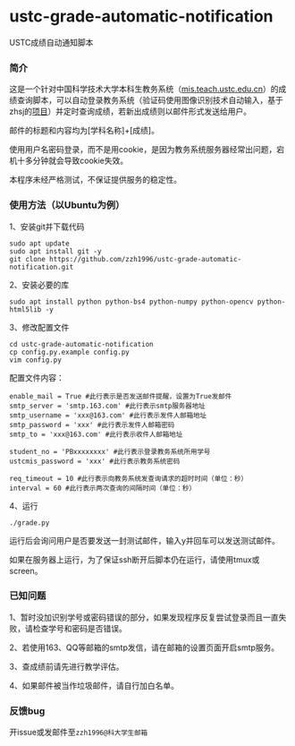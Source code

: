 # ustc-grade-automatic-notification

USTC成绩自动通知脚本

### 简介

这是一个针对中国科学技术大学本科生教务系统（[mis.teach.ustc.edu.cn](http://mis.teach.ustc.edu.cn/)）的成绩查询脚本，可以自动登录教务系统（验证码使用图像识别技术自动输入，基于zhsj的[项目](https://github.com/zhsj/ustcmis)）并定时查询成绩，若新出成绩则以邮件形式发送给用户。

邮件的标题和内容均为[学科名称]+[成绩]。

使用用户名密码登录，而不是用cookie，是因为教务系统服务器经常出问题，宕机十多分钟就会导致cookie失效。

本程序未经严格测试，不保证提供服务的稳定性。

### 使用方法（以Ubuntu为例）

1、安装git并下载代码

```shell
sudo apt update
sudo apt install git -y
git clone https://github.com/zzh1996/ustc-grade-automatic-notification.git
```

2、安装必要的库

```shell
sudo apt install python python-bs4 python-numpy python-opencv python-html5lib -y
```

3、修改配置文件

```shell
cd ustc-grade-automatic-notification
cp config.py.example config.py
vim config.py
```

配置文件内容：

```
enable_mail = True #此行表示是否发送邮件提醒，设置为True发邮件
smtp_server = 'smtp.163.com' #此行表示smtp服务器地址
smtp_username = 'xxx@163.com' #此行表示发件人邮箱地址
smtp_password = 'xxx' #此行表示发件人邮箱密码
smtp_to = 'xxx@163.com' #此行表示收件人邮箱地址

student_no = 'PBxxxxxxxx' #此行表示登录教务系统所用学号
ustcmis_password = 'xxx' #此行表示教务系统密码

req_timeout = 10 #此行表示向教务系统发查询请求的超时时间（单位：秒）
interval = 60 #此行表示两次查询的间隔时间（单位：秒）
```

4、运行

```
./grade.py
```

运行后会询问用户是否要发送一封测试邮件，输入y并回车可以发送测试邮件。

如果在服务器上运行，为了保证ssh断开后脚本仍在运行，请使用tmux或screen。

### 已知问题

1、暂时没加识别学号或密码错误的部分，如果发现程序反复尝试登录而且一直失败，请检查学号和密码是否错误。

2、若使用163、QQ等邮箱的smtp发信，请在邮箱的设置页面开启smtp服务。

3、查成绩前请先进行教学评估。

4、如果邮件被当作垃圾邮件，请自行加白名单。

### 反馈bug

开issue或发邮件至`zzh1996@科大学生邮箱`

